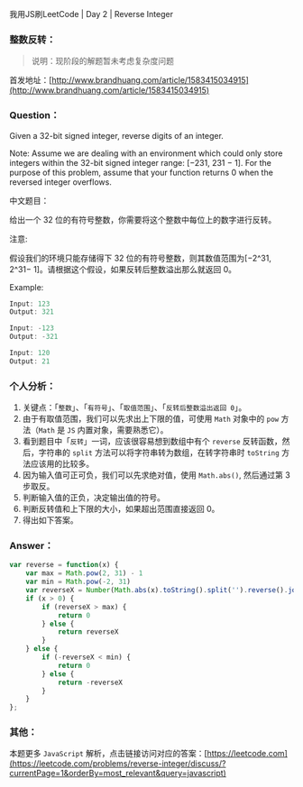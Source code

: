 
我用JS刷LeetCode | Day 2 | Reverse Integer

### 整数反转：
> 说明：现阶段的解题暂未考虑复杂度问题

首发地址：[http://www.brandhuang.com/article/1583415034915](http://www.brandhuang.com/article/1583415034915)

### Question：

Given a 32-bit signed integer, reverse digits of an integer.

Note:
Assume we are dealing with an environment which could only store integers within the 32-bit signed integer range: [−231,  231 − 1]. For the purpose of this problem, assume that your function returns 0 when the reversed integer overflows.

中文题目：

给出一个 32 位的有符号整数，你需要将这个整数中每位上的数字进行反转。

注意:

假设我们的环境只能存储得下 32 位的有符号整数，则其数值范围为[−2^31, 2^31− 1]。请根据这个假设，如果反转后整数溢出那么就返回 0。

Example:

```javascript
Input: 123
Output: 321

Input: -123
Output: -321

Input: 120
Output: 21

```

### 个人分析：

1. 关键点：「`整数`」、「`有符号`」、「`取值范围`」、「`反转后整数溢出返回 0`」。
2. 由于有取值范围，我们可以先求出上下限的值，可使用 `Math` 对象中的 `pow` 方法（`Math` 是 `JS` 内置对象，需要熟悉它）。
3. 看到题目中「`反转`」一词，应该很容易想到数组中有个 `reverse` 反转函数，然后，字符串的 `split` 方法可以将字符串转为数组，在转字符串时 `toString` 方法应该用的比较多。
4. 因为输入值可正可负，我们可以先求绝对值，使用 `Math.abs()`, 然后通过第 3 步取反。
5. 判断输入值的正负，决定输出值的符号。
6. 判断反转值和上下限的大小，如果超出范围直接返回 0。
7. 得出如下答案。

### Answer：

```js
var reverse = function(x) {
    var max = Math.pow(2, 31) - 1
    var min = Math.pow(-2, 31)
    var reverseX = Number(Math.abs(x).toString().split('').reverse().join(''))
    if (x > 0) {
        if (reverseX > max) {
            return 0
        } else {
            return reverseX
        }
    } else {
        if (-reverseX < min) {
            return 0
        } else {
            return -reverseX
        }
    }
};

```



### 其他：

本题更多 `JavaScript` 解析，点击链接访问对应的答案：[https://leetcode.com](https://leetcode.com/problems/reverse-integer/discuss/?currentPage=1&orderBy=most_relevant&query=javascript)


